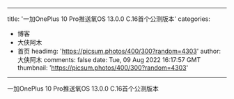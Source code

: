 
---
title: '一加OnePlus 10 Pro推送氧OS 13.0.0 C.16首个公测版本'
categories: 
 - 博客
 - 大侠阿木
 - 首页
headimg: 'https://picsum.photos/400/300?random=4303'
author: 大侠阿木
comments: false
date: Tue, 09 Aug 2022 16:17:57 GMT
thumbnail: 'https://picsum.photos/400/300?random=4303'
---

<div>   
一加OnePlus 10 Pro推送氧OS 13.0.0 C.16首个公测版本  
</div>
            